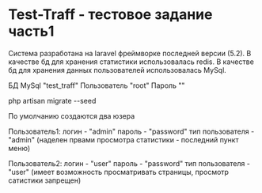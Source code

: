 # Test-Traff - тестовое задание часть1
Система  разработана на laravel фреймворке последней версии (5.2).
В качестве бд для хранения статистики использовалась redis.
В качестве бд для хранения данных пользователей использовалась MySql.

БД MySql "test_traff"
Пользователь "root"
Пароль ""

 php artisan migrate --seed
 
 По умолчанию создаются два юзера
 
 Пользователь1:
 логин - "admin"
 пароль - "password"
 тип пользователя - "admin"
 (наделен првами просмотра статистики - последний пункт меню)
 
 Пользователь2:
 логин - "user"
 пароль - "password"
 тип пользователя - "user"
 (имеет возможность просматривать страницы, просмотр сатистики запрещен)
